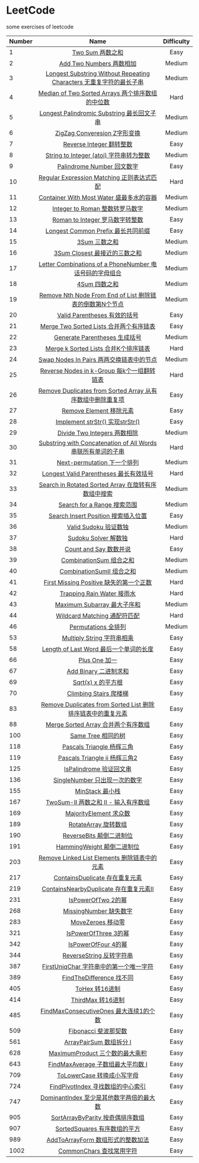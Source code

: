 # LeetCode

some exercises of leetcode

| Number | Name | Difficulty |  
| ------------- |:-------------:| :-----:|  
| 1 | [Two Sum 两数之和](https://github.com/kaisa911/LeetCode/blob/master/Thinkings/Easy/1-TwoSum.md) | Easy |
| 2 | [Add Two Numbers 两数相加](https://github.com/kaisa911/LeetCode/blob/master/Thinkings/Medium/2-AddTwoNumbers.md) | Medium |
| 3 | [Longest Substring Without Repeating Characters 无重复字符的最长子串](https://github.com/kaisa911/LeetCode/blob/master/Thinkings/Medium/3-LongestSubstringWithoutRepeatingCharacters.md) | Medium |
| 4 | [Median of Two Sorted Arrays 两个排序数组的中位数](https://github.com/kaisa911/LeetCode/blob/master/Solutions/Hard/4-MedianofTwoSortedArrays.js) | Hard |
| 5 | [Longest Palindromic Substring 最长回文子串](https://github.com/kaisa911/LeetCode/blob/master/Solutions/Medium/5-LongestPalindromicSubstring.js) | Medium |
| 6 | [ZigZag Converesion Z字形变换](https://github.com/kaisa911/LeetCode/blob/master/Solutions/Medium/6-ZigZagConveresion.js) | Medium |  
| 7 | [Reverse Integer 翻转整数](https://github.com/kaisa911/LeetCode/blob/master/Solutions/Easy/7-ReverseInteger.js) | Easy |
| 8 | [String to Integer (atoi) 字符串转为整数](https://github.com/kaisa911/LeetCode/blob/master/Solutions/Medium/8-StringtoInteger(atoi).js) | Medium |  
| 9 | [Palindrome Number 回文数字](https://github.com/kaisa911/LeetCode/blob/master/Solutions/Easy/9-PalindromeNumber.js) | Easy |  
| 10 | [Regular Expression Matching 正则表达式匹配](https://github.com/kaisa911/LeetCode/blob/master/Solutions/Hard/10-RegularExpressionMatching.js) | Hard |  
| 11 | [Container With Most Water 盛最多水的容器](https://github.com/kaisa911/LeetCode/blob/master/Solutions/Medium/11-ContainerWithMostWater.js) | Medium |  
| 12 | [Integer to Roman 整数转罗马数字](https://github.com/kaisa911/LeetCode/blob/master/Solutions/Medium/12-IntegertoRoman.js) | Medium |  
| 13 | [Roman to Integer 罗马数字转整数](https://github.com/kaisa911/LeetCode/blob/master/Solutions/Easy/13-RomantoInteger.js) | Easy |  
| 14 | [Longest Common Prefix 最长共同前缀](https://github.com/kaisa911/LeetCode/blob/master/Solutions/Easy/14-LongestCommonPrefix.js) | Easy |  
| 15 | [3Sum 三数之和](https://github.com/kaisa911/LeetCode/blob/master/Solutions/Medium/15-3Sum.js) | Medium |  
| 16 | [3Sum Closest 最接近的三数之和](https://github.com/kaisa911/LeetCode/blob/master/Solutions/Medium/16-3SumClosest.js) | Medium |
| 17 | [Letter Combinations of a PhoneNumber 电话号码的字母组合](https://github.com/kaisa911/LeetCode/blob/master/Solutions/Medium/17-LetterCombinationsofaPhoneNumber.js) | Medium |  
| 18 | [4Sum 四数之和](https://github.com/kaisa911/LeetCode/blob/master/Solutions/Medium/18-4Sum.js) | Medium |  
| 19 | [Remove Nth Node From End of List 删除链表的倒数第N个节点](https://github.com/kaisa911/LeetCode/blob/master/Solutions/Medium/19-RemoveNthNodeFromEndofList.js) | Medium |  
| 20 | [Valid Parentheses 有效的括号](https://github.com/kaisa911/LeetCode/blob/master/Solutions/Easy/20-ValidParentheses.js) | Easy |  
| 21 | [Merge Two Sorted Lists 合并两个有序链表](https://github.com/kaisa911/LeetCode/blob/master/Solutions/Easy/21-MergeTwoSortedLists.js) | Easy |  
| 22 | [Generate Parentheses 生成括号](https://github.com/kaisa911/LeetCode/blob/master/Solutions/Medium/22-GenerateParentheses.js) | Medium |  
| 23 | [Merge k Sorted Lists 合并K个排序链表](https://github.com/kaisa911/LeetCode/blob/master/Solutions/Hard/23-MergekSortedLists.js) | Hard |  
| 24 | [Swap Nodes In Pairs 两两交换链表中的节点](https://github.com/kaisa911/LeetCode/blob/master/Solutions/Medium/24-SwapNodesInPairs.js) | Medium |  
| 25| [Reverse Nodes in k-Group 每k个一组翻转链表](https://github.com/kaisa911/LeetCode/blob/master/Solutions/Hard/25-ReverseNodesInk-Group.js) | Hard |  
| 26 | [Remove Duplicates from Sorted Array 从有序数组中删除重复项](https://github.com/kaisa911/LeetCode/blob/master/Solutions/Easy/26-RemoveDuplicatesfromSortedArray.js) | Easy |
| 27 | [Remove Element 移除元素](https://github.com/kaisa911/LeetCode/blob/master/Solutions/Easy/27-RemoveElement.js) | Easy |
| 28 | [Implement strStr() 实现strStr()](https://github.com/kaisa911/LeetCode/blob/master/Solutions/Easy/28-ImplementstrStr().js) | Easy |  
| 29 | [Divide Two Integers 两数相除](https://github.com/kaisa911/LeetCode/blob/master/Solutions/Medium/29-DivideTwoIntegers.js) | Medium |  
| 30 | [Substring with Concatenation of All Words 串联所有单词的子串](https://github.com/kaisa911/LeetCode/blob/master/Solutions/Hard/30-SubstringwithConcatenationofAllWords.js) | Hard |  
| 31 | [Next-permutation 下一个排列](https://github.com/kaisa911/LeetCode/blob/master/Solutions/Medium/31-Next-permutation.js) | Medium |  
| 32 | [Longest Valid Parentheses 最长有效括号](https://github.com/kaisa911/LeetCode/blob/master/Solutions/Hard/32-LongestValidParentheses.js) | Hard |  
| 33 | [Search in Rotated Sorted Array 在旋转有序数组中搜索](https://github.com/kaisa911/LeetCode/blob/master/Solutions/Medium/33-SearchinRotatedSortedArray.js) | Medium |  
| 34 | [Search for a Range 搜索范围](https://github.com/kaisa911/LeetCode/blob/master/Solutions/Medium/34-SearchforaRange.js) | Medium |  
| 35 | [Search Insert Position 搜索插入位置](https://github.com/kaisa911/LeetCode/blob/master/Solutions/Easy/35-SearchInsertPosition.js) | Easy |  
| 36 | [Valid Sudoku 验证数独](https://github.com/kaisa911/LeetCode/blob/master/Solutions/Medium/36-ValidSudoku.js) | Medium |  
| 37 | [Sudoku Solver 解数独](https://github.com/kaisa911/LeetCode/blob/master/Solutions/Hard/37-SudokuSolver.js) | Hard |  
| 38 | [Count and Say 数数并说](https://github.com/kaisa911/LeetCode/blob/master/Solutions/Easy/38-CountandSay.js) | Easy |  
| 39 | [CombinationSum 组合之和](https://github.com/kaisa911/LeetCode/blob/master/Solutions/Medium/39-CombinationSum.js) | Medium |  
| 40 | [CombinationSumII 组合之和](https://github.com/kaisa911/LeetCode/blob/master/Solutions/Medium/40-CombinationSumII.js) | Medium |  
| 41 | [First Missing Positive 缺失的第一个正数](https://github.com/kaisa911/LeetCode/blob/master/Solutions/Hard/41-FirstMissingPositive.js) | Hard |  
| 42 | [Trapping Rain Water 接雨水](https://github.com/kaisa911/LeetCode/blob/master/Solutions/Hard/42-TrappingRainWater.js) | Hard |  
| 43 | [Maximum Subarray 最大子序和](https://github.com/kaisa911/LeetCode/blob/master/Solutions/Medium/43-MaximumSubarray.js) | Medium |  
| 44 | [Wildcard Matching 通配符匹配](https://github.com/kaisa911/LeetCode/blob/master/Solutions/Hard/44-WildcardMatching.js) | Hard |  
| 46 | [Permutations 全排列](https://github.com/kaisa911/LeetCode/blob/master/Solutions/Medium/46-Permutations.js) | Medium |  
| 53 | [Multiply String 字符串相乘](https://github.com/kaisa911/LeetCode/blob/master/Solutions/Medium/53-MultiplyString.js) | Easy |  
| 58 | [Length of Last Word 最后一个单词的长度](https://github.com/kaisa911/LeetCode/blob/master/Solutions/Easy/58-LengthofLastWord.js) | Easy |
| 66 | [Plus One 加一](https://github.com/kaisa911/LeetCode/blob/master/Solutions/Easy/66-PlusOne.js) | Easy |  
| 67 | [Add Binary 二进制求和](https://github.com/kaisa911/LeetCode/blob/master/Solutions/Easy/67-AddBinary.js) | Easy |  
| 69 | [Sqrt(x) x 的平方根](https://github.com/kaisa911/LeetCode/blob/master/Solutions/Easy/69-Sqrt(x).js) | Easy |  
| 70 | [Climbing Stairs 爬楼梯](https://github.com/kaisa911/LeetCode/blob/master/Solutions/Easy/70-ClimbingStairs.js) | Easy |
| 83 | [Remove Duplicates from Sorted List 删除排序链表中的重复元素](https://github.com/kaisa911/LeetCode/blob/master/Solutions/Easy/83-RemoveDuplicatesfromSortedList.js) | Easy |
| 88 | [Merge Sorted Array 合并两个有序数组](https://github.com/kaisa911/LeetCode/blob/master/Solutions/Easy/88-MergeSortedArray.js) | Easy |
| 100 | [Same Tree 相同的树](https://github.com/kaisa911/LeetCode/blob/master/Solutions/Easy/100-SameTree.js) | Easy |
| 118 | [Pascals Triangle 杨辉三角](https://github.com/kaisa911/LeetCode/blob/master/Solutions/Easy/118-PascalsTriangle.js) | Easy |
| 119 | [Pascals Triangle ii 杨辉三角2](https://github.com/kaisa911/LeetCode/blob/master/Solutions/Easy/119-PascalsTriangleii.js) | Easy |
| 125 | [IsPalindrome 验证回文串](https://github.com/kaisa911/LeetCode/blob/master/Solutions/Easy/125-isPalindrome.js) | Easy |
| 136 | [SingleNumber 只出现一次的数字](https://github.com/kaisa911/LeetCode/blob/master/Solutions/Easy/136-singleNumber.js) | Easy |
| 155 | [MinStack 最小栈](https://github.com/kaisa911/LeetCode/blob/master/Solutions/Easy/155-MinStack.js) | Easy |
| 167 | [TwoSum-II 两数之和 II - 输入有序数组](https://github.com/kaisa911/LeetCode/blob/master/Solutions/Easy/167-TwoSumII.js) | Easy |
| 169 | [MajorityElement 求众数](https://github.com/kaisa911/LeetCode/blob/master/Solutions/Easy/169-majorityElement.js) | Easy |
| 189 | [RotateArray 旋转数组](https://github.com/kaisa911/LeetCode/blob/master/Solutions/Easy/189-rotateArray.js) | Easy |
| 190 | [ReverseBits 颠倒二进制位](https://github.com/kaisa911/LeetCode/blob/master/Solutions/Easy/190-reverseBits.js) | Easy |
| 191 | [HammingWeight 颠倒二进制位](https://github.com/kaisa911/LeetCode/blob/master/Solutions/Easy/191-hammingWeight.js) | Easy |
| 203 | [Remove Linked List Elements 删除链表中的元素](https://github.com/kaisa911/LeetCode/blob/master/Solutions/Easy/203-RemoveLinkedListElements.js) | Easy |
| 217 | [ContainsDuplicate 存在重复元素](https://github.com/kaisa911/LeetCode/blob/master/Solutions/Easy/217-containsDuplicate.js) | Easy |
| 219 | [ContainsNearbyDuplicate 存在重复元素II](https://github.com/kaisa911/LeetCode/blob/master/Solutions/Easy/219-containsNearbyDuplicate.js) | Easy |
| 231 | [IsPowerOfTwo 2的幂](https://github.com/kaisa911/LeetCode/blob/master/Solutions/Easy/231-isPowerOfTwo.js) | Easy |
| 268 | [MissingNumber 缺失数字](https://github.com/kaisa911/LeetCode/blob/master/Solutions/Easy/268-missingNumber.js) | Easy |
| 283 | [MoveZeroes 移动零](https://github.com/kaisa911/LeetCode/blob/master/Solutions/Easy/283-moveZeroes.js) | Easy |
| 321 | [IsPowerOfThree 3的幂](https://github.com/kaisa911/LeetCode/blob/master/Solutions/Easy/321-isPowerOfThree.js) | Easy |
| 342 | [IsPowerOfFour 4的幂](https://github.com/kaisa911/LeetCode/blob/master/Solutions/Easy/342-isPowerOfFour.js) | Easy |
| 344 | [ReverseString  反转字符串](https://github.com/kaisa911/LeetCode/blob/master/Solutions/Easy/344-reverseString.js) | Easy |
| 387 | [FirstUniqChar  字符串中的第一个唯一字符](https://github.com/kaisa911/LeetCode/blob/master/Solutions/Easy/387-firstUniqChar.js) | Easy |
| 389 | [FindTheDifference 找不同](https://github.com/kaisa911/LeetCode/blob/master/Solutions/Easy/389-findTheDifference.js) | Easy |
| 405 | [ToHex 转16进制](https://github.com/kaisa911/LeetCode/blob/master/Solutions/Easy/405-ToHex.js) | Easy |
| 414 | [ThirdMax 转16进制](https://github.com/kaisa911/LeetCode/blob/master/Solutions/Easy/414-thirdMax.js) | Easy |
| 485 | [FindMaxConsecutiveOnes 最大连续1的个数](https://github.com/kaisa911/LeetCode/blob/master/Solutions/Easy/485-findMaxConsecutiveOnes.js) | Easy |
| 509 | [Fibonacci 斐波那契数](https://github.com/kaisa911/LeetCode/blob/master/Solutions/Easy/509-Fibonacci.js) | Easy |
| 561 | [ArrayPairSum 数组拆分 I](https://github.com/kaisa911/LeetCode/blob/master/Solutions/Easy/561-arrayPairSum.js) | Easy |
| 628 | [MaximumProduct 三个数的最大乘积](https://github.com/kaisa911/LeetCode/blob/master/Solutions/Easy/628-maximumProduct.js) | Easy |
| 643 | [FindMaxAverage 子数组最大平均数 I](https://github.com/kaisa911/LeetCode/blob/master/Solutions/Easy/643-findMaxAverage.js) | Easy |
| 709 | [ToLowerCase 转换成小写字母](https://github.com/kaisa911/LeetCode/blob/master/Solutions/Easy/709-toLowerCase.js) | Easy |
| 724 | [FindPivotIndex 寻找数组的中心索引](https://github.com/kaisa911/LeetCode/blob/master/Solutions/Easy/724-FindPivotIndex.js) | Easy |
| 747 | [DominantIndex 至少是其他数字两倍的最大数](https://github.com/kaisa911/LeetCode/blob/master/Solutions/Easy/747-dominantIndex.js) | Easy |
| 905 | [SortArrayByParity 按奇偶排序数组](https://github.com/kaisa911/LeetCode/blob/master/Solutions/Easy/905-sortArrayByParity.js) | Easy |
| 907 | [SortedSquares 有序数组的平方](https://github.com/kaisa911/LeetCode/blob/master/Solutions/Easy/907-sortedSquares.js) | Easy |
| 989 | [AddToArrayForm 数组形式的整数加法](https://github.com/kaisa911/LeetCode/blob/master/Solutions/Easy/989-addToArrayForm.js) | Easy |
| 1002 | [CommonChars 查找常用字符](https://github.com/kaisa911/LeetCode/blob/master/Solutions/Easy/1002-commonChars.js) | Easy |